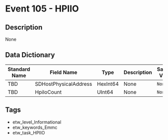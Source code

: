 # Event 105 - HPIIO

## Description
None

## Data Dictionary
|Standard Name|Field Name|Type|Description|Sample Value|
|---|---|---|---|---|
|TBD|SDHostPhysicalAddress|HexInt64|None|`None`|
|TBD|HpiIoCount|UInt64|None|`None`|

## Tags
* etw_level_Informational
* etw_keywords_Emmc
* etw_task_HPIIO